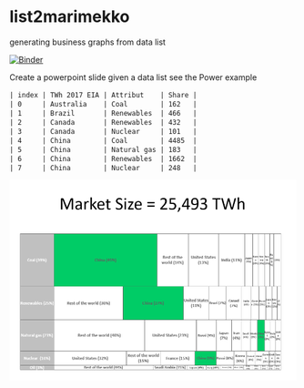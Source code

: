 # list2marimekko
generating business graphs from data list

[![Binder](https://mybinder.org/badge_logo.svg)](https://mybinder.org/v2/gh/gbrault/list2marimekko.git/master)

Create a powerpoint slide given a data list see the Power example
```
| index | TWh 2017 EIA | Attribut    | Share |
| 0     | Australia    | Coal        | 162   |
| 1     | Brazil       | Renewables  | 466   |
| 2     | Canada       | Renewables  | 432   |
| 3     | Canada       | Nuclear     | 101   |
| 4     | China        | Coal        | 4485  |
| 5     | China        | Natural gas | 183   |
| 6     | China        | Renewables  | 1662  |
| 7     | China        | Nuclear     | 248   |
```

![alttext](Power.png)
